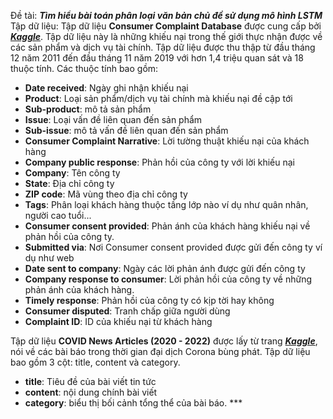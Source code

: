 Đề tài: ***Tìm hiểu bài toán phân loại văn bản chủ đề sử dụng mô hình LSTM***
Tập dữ liệu:
Tập dữ liệu **Consumer Complaint Database** được cung cấp bởi ***[Kaggle](https://www.kaggle.com/datasets/selener/consumer-complaint-database)***. Tập dữ liệu này là những khiếu nại trong thế giới thực nhận được về các sản phẩm và dịch vụ tài chính. Tập dữ liệu được thu thập từ đầu tháng 12 năm 2011 đến đầu tháng 11 năm 2019 với hơn 1,4 triệu quan sát và 18 thuộc tính.
Các thuộc tính bao gồm:
- **Date received**: Ngày ghi nhận khiếu nại
- **Product**: Loại sản phẩm/dịch vụ tài chính mà khiếu nại đề cập tới
- **Sub-product**: mô tả sản phẩm
- **Issue**: Loại vấn đề liên quan đến sản phẩm
- **Sub-issue**: mô tả vấn đề liên quan đến sản phẩm
- **Consumer Complaint Narrative**: Lời tường thuật khiếu nại của khách hàng
- **Company public response**: Phản hồi của công ty với lời khiếu nại
- **Company**: Tên công ty
- **State**: Địa chỉ công ty
- **ZIP code**: Mã vùng theo địa chỉ công ty
- **Tags**: Phân loại khách hàng thuộc tầng lớp nào ví dụ như quân nhân, người cao tuổi...
- **Consumer consent provided**: Phản ánh của khách hàng khiếu nại về phản hồi của công ty.
- **Submitted via**: Nơi Consumer consent provided được gửi đến công ty ví dụ như web
- **Date sent to company**: Ngày các lời phản ánh được gửi đến công ty
- **Company response to consumer**: Lời phản hồi của công ty về những phản ánh của khách hàng.
- **Timely response**: Phản hồi của công ty có kịp tời hay không
- **Consumer disputed**: Tranh chấp giữa người dùng
- **Complaint ID**: ID của khiếu nại từ khách hàng


Tập dữ liệu **COVID News Articles (2020 - 2022)** được lấy từ trang ***[Kaggle](https://www.kaggle.com/datasets/timmayer/covid-news-articles-2020-2022)***, nói về các bài báo trong thời gian đại dịch Corona bùng phát. Tập dữ liệu bao gồm 3 cột: title, content và category.
- **title**: Tiêu đề của bài viết tin tức
- **content**: nội dung chính bài viết
- **category**: biểu thị bối cảnh tổng thể của bài báo. ***

